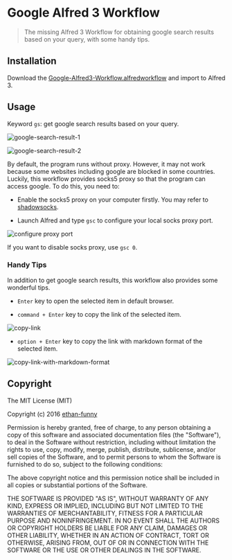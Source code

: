 # Google Alfred 3 Workflow

> The missing Alfred 3 Workflow for obtaining google search results based on your query, with some handy tips.

## Installation

Download the [Google-Alfred3-Workflow.alfredworkflow](https://github.com/ethan-funny/Google-Alfred3-Workflow/raw/master/Google-Alfred3-Workflow.alfredworkflow) and import to Alfred 3.

## Usage

Keyword `gs`: get google search results based on your query.

![google-search-result-1](https://raw.github.com/ethan-funny/Google-Alfred3-Workflow/master/screenshots/google-search-1.png)

![google-search-result-2](https://raw.github.com/ethan-funny/Google-Alfred3-Workflow/master/screenshots/google-search-2.png)

By default, the program runs without proxy. However, it may not work because some websites including google are blocked in some countries. Luckily, this workflow provides socks5 proxy so that the program can access google. To do this, you need to:

- Enable the socks5 proxy on your computer firstly. You may refer to [shadowsocks](https://shadowsocks.org/en/index.html).

- Launch Alfred and type `gsc` to configure your local socks proxy port.

![configure proxy port](https://raw.github.com/ethan-funny/Google-Alfred3-Workflow/master/screenshots/config-proxy-port.png)

If you want to disable socks proxy, use `gsc 0`.

### Handy Tips

In addition to get google search results, this workflow also provides some wonderful tips.

- `Enter` key to open the selected item in default browser.

- `command + Enter` key to copy the link of the selected item.

![copy-link](https://raw.github.com/ethan-funny/Google-Alfred3-Workflow/master/screenshots/copy-link.png)

- `option + Enter` key to copy the link with markdown format of the selected item.

![copy-link-with-markdown-format](https://raw.github.com/ethan-funny/Google-Alfred3-Workflow/master/screenshots/copy-link-with-markdown-format.png)


## Copyright

The MIT License (MIT)

Copyright (c) 2016 [ethan-funny](https://github.com/ethan-funny)

Permission is hereby granted, free of charge, to any person obtaining a copy
of this software and associated documentation files (the "Software"), to deal
in the Software without restriction, including without limitation the rights
to use, copy, modify, merge, publish, distribute, sublicense, and/or sell
copies of the Software, and to permit persons to whom the Software is
furnished to do so, subject to the following conditions:

The above copyright notice and this permission notice shall be included in all
copies or substantial portions of the Software.

THE SOFTWARE IS PROVIDED "AS IS", WITHOUT WARRANTY OF ANY KIND, EXPRESS OR
IMPLIED, INCLUDING BUT NOT LIMITED TO THE WARRANTIES OF MERCHANTABILITY,
FITNESS FOR A PARTICULAR PURPOSE AND NONINFRINGEMENT. IN NO EVENT SHALL THE
AUTHORS OR COPYRIGHT HOLDERS BE LIABLE FOR ANY CLAIM, DAMAGES OR OTHER
LIABILITY, WHETHER IN AN ACTION OF CONTRACT, TORT OR OTHERWISE, ARISING FROM,
OUT OF OR IN CONNECTION WITH THE SOFTWARE OR THE USE OR OTHER DEALINGS IN THE
SOFTWARE.

